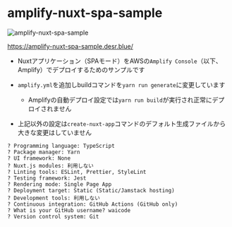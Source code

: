 # amplify-nuxt-spa-sample

![amplify-nuxt-spa-sample](https://amplify-nuxt-spa-sample.desr.blue/amplify-nuxt-spa-sample.png "amplify-nuxt-spa-sample")

<https://amplify-nuxt-spa-sample.desr.blue/>

* Nuxtアプリケーション（SPAモード）をAWSの`Amplify Console`（以下、Amplify）でデプロイするためのサンプルです

* `amplify.yml`を追加しbuildコマンドを`yarn run generate`に変更しています
  * Amplifyの自動デプロイ設定では`yarn run build`が実行され正常にデプロイされません

* 上記以外の設定は`create-nuxt-app`コマンドのデフォルト生成ファイルから大きな変更はしていません

```Shell
? Programming language: TypeScript
? Package manager: Yarn
? UI framework: None
? Nuxt.js modules: 利用しない
? Linting tools: ESLint, Prettier, StyleLint
? Testing framework: Jest
? Rendering mode: Single Page App
? Deployment target: Static (Static/Jamstack hosting)
? Development tools: 利用しない
? Continuous integration: GitHub Actions (GitHub only)
? What is your GitHub username? waicode
? Version control system: Git
```
